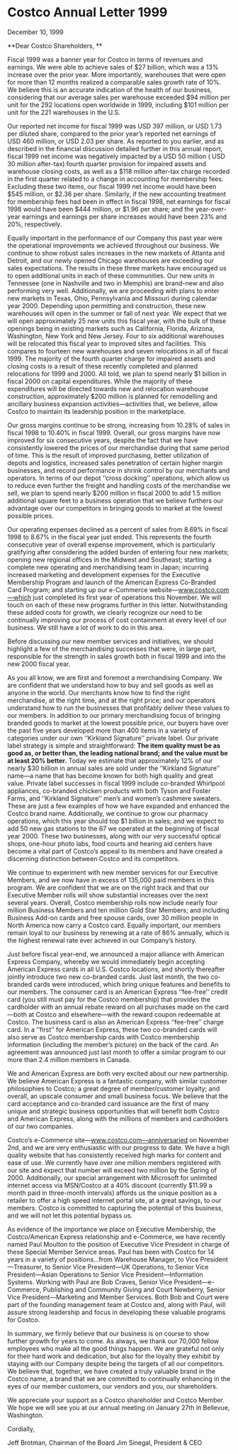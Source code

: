 # Costco Annual Letter 1999
December 10, 1999

**Dear Costco Shareholders, **

Fiscal 1999 was a banner year for Costco in terms of revenues and earnings. We were able to achieve sales of $27 billion, which was a 13% increase over the prior year. More importantly, warehouses that were open for more than 12 months realized a comparable sales growth rate of 10%. We believe this is an accurate indication of the health of our business, considering that our average sales per warehouse exceeded $94 million per unit for the 292 locations open worldwide in 1999, including $101 million per unit for the 221 warehouses in the U.S. 

Our reported net income for fiscal 1999 was USD 397 million, or USD 1.73 per diluted share, compared to the prior year’s reported net earnings of USD 460 million, or USD 2.03 per share. As reported to you earlier, and as described in the financial discussion detailed further in this annual report, fiscal 1999 net income was negatively impacted by a USD 50 million ( USD 30 million after-tax) fourth quarter provision for impaired assets and warehouse closing costs, as well as a $118 million after-tax charge recorded in the first quarter related to a change in accounting for membership fees. Excluding these two items, our fiscal 1999 net income would have been $545 million, or $2.36 per share. Similarly, if the new accounting treatment for membership fees had been in effect in fiscal 1998, net earnings for fiscal 1998 would have been $444 million, or $1.96 per share; and the year-over-year earnings and earnings per share increases would have been 23% and 20%, respectively.

Equally important in the performance of our Company this past year were the operational improvements we achieved throughout our business. We continue to show robust sales increases in the new markets of Atlanta and Detroit, and our newly opened Chicago warehouses are exceeding our sales expectations. The results in these three markets have encouraged us to open additional units in each of these communities. Our new units in Tennessee (one in Nashville and two in Memphis) are brand-new and also performing very well. Additionally, we are proceeding with plans to enter new markets in Texas, Ohio, Pennsylvania and Missouri during calendar year 2000. Depending upon permitting and construction, these new warehouses will open in the summer or fall of next year. We expect that we will open approximately 25 new units this fiscal year, with the bulk of these openings being in existing markets such as California, Florida, Arizona, Washington, New York and New Jersey. Four to six additional warehouses will be relocated this fiscal year to improved sites and facilities. This compares to fourteen new warehouses and seven relocations in all of fiscal 1999. The majority of the fourth quarter charge for impaired assets and closing costs is a result of these recently completed and planned relocations for 1999 and 2000. All told, we plan to spend nearly $1 billion in fiscal 2000 on capital expenditures. While the majority of these expenditures will be directed towards new and relocation warehouse construction, approximately $200 million is planned for remodelling and ancillary business expansion activities—activities that, we believe, allow Costco to maintain its leadership position in the marketplace.

Our gross margins continue to be strong, increasing from 10.28% of sales in fiscal 1998 to 10.40% in fiscal 1999. Overall, our gross margins have now improved for six consecutive years, despite the fact that we have consistently lowered the prices of our merchandise during that same period of time. This is the result of improved purchasing, better utilization of depots and logistics, increased sales penetration of certain higher margin businesses, and record performance in shrink control by our merchants and operators. In terms of our depot ‘‘cross docking’’ operations, which allow us to reduce even further the freight and handling costs of the merchandise we sell, we plan to spend nearly $200 million in fiscal 2000 to add 1.5 million additional square feet to a business operation that we believe furthers our advantage over our competitors in bringing goods to market at the lowest possible prices.

Our operating expenses declined as a percent of sales from 8.69% in fiscal 1998 to 8.67% in the fiscal year just ended. This represents the fourth consecutive year of overall expense improvement, which is particularly gratifying after considering the added burden of entering four new markets; opening new regional offices in the Midwest and Southeast; starting a complete new operating and merchandising team in Japan; incurring increased marketing and development expenses for the Executive Membership Program and launch of the American Express Co-Branded Card Program; and starting up our e-Commerce website—www.costco.com—which just completed its first year of operations this November. We will touch on each of these new programs further in this letter. Notwithstanding these added costs for growth, we clearly recognize our need to be continually improving our process of cost containment at every level of our business. We still have a lot of work to do in this area.

Before discussing our new member services and initiatives, we should highlight a few of the merchandising successes that were, in large part, responsible for the strength in sales growth both in fiscal 1999 and into the new 2000 fiscal year.

As you all know, we are first and foremost a merchandising Company. We are confident that we understand how to buy and sell goods as well as anyone in the world. Our merchants know how to find the right merchandise, at the right time, and at the right price; and our operators understand how to run the businesses that profitably deliver these values to our members. In addition to our primary merchandising focus of bringing branded goods to market at the lowest possible price, our buyers have over the past five years developed more than 400 items in a variety of categories under our own ‘‘Kirkland Signature’’ private label. Our private label strategy is simple and straightforward: **The item quality must be as good as, or better than, the leading national brand; and the value must be at least 20% better.** Today we estimate that approximately 12% of our nearly $30 billion in annual sales are sold under the ‘‘Kirkland Signature’’ name—a name that has become known for both high quality and great value. Private label successes in fiscal 1999 include co-branded Whirlpool appliances, co-branded chicken products with both Tyson and Foster Farms, and ‘‘Kirkland Signature’’ men’s and women’s cashmere sweaters. These are just a few examples of how we have expanded and enhanced the Costco brand name. Additionally, we continue to grow our pharmacy operations, which this year should top $1 billion in sales; and we expect to add 50 new gas stations to the 67 we operated at the beginning of fiscal year 2000. These two businesses, along with our very successful optical shops, one-hour photo labs, food courts and hearing aid centers have become a vital part of Costco’s appeal to its members and have created a discerning distinction between Costco and its competitors.

We continue to experiment with new member services for our Executive Members, and we now have in excess of 135,000 paid members in this program. We are confident that we are on the right track and that our Executive Member rolls will show substantial increases over the next several years. Overall, Costco membership rolls now include nearly four million Business Members and ten million Gold Star Members; and including Business Add-on cards and free spouse cards, over 30 million people in North America now carry a Costco card. Equally important, our members remain loyal to our business by renewing at a rate of 86% annually, which is the highest renewal rate ever achieved in our Company’s history.

Just before fiscal year-end, we announced a major alliance with American Express Company, whereby we would immediately begin accepting American Express cards in all U.S. Costco locations, and shortly thereafter jointly introduce two new co-branded cards. Just last month, the two co-branded cards were introduced, which bring unique features and benefits to our members. The consumer card is an American Express ‘‘fee-free’’ credit card (you still must pay for the Costco membership) that provides the cardholder with an annual rebate reward on all purchases made on the card—both at Costco and elsewhere—with the reward coupon redeemable at Costco. The business card is also an American Express ‘‘fee-free’’ charge card. In a ‘‘first’’ for American Express, these two co-branded cards will also serve as Costco membership cards with Costco membership information (including the member’s picture) on the back of the card. An agreement was announced just last month to offer a similar program to our more than 2.4 million members in Canada. 

We and American Express are both very excited about our new partnership. We believe American Express is a fantastic company, with similar customer philosophies to Costco; a great degree of member/customer loyalty; and overall, an upscale consumer and small business focus. We believe that the card acceptance and co-branded card issuance are the first of many unique and strategic business opportunities that will benefit both Costco and American Express, along with the millions of members and cardholders of our two companies. 

Costco’s e-Commerce site—www.costco.com—anniversaried on November 2nd, and we are very enthusiastic with our progress to date. We have a high quality website that has consistently received high marks for content and ease of use. We currently have over one million members registered with our site and expect that number will exceed two million by the Spring of 2000. Additionally, our special arrangement with Microsoft for unlimited internet access via MSN/Costco at a 40% discount (currently $11.99 a month paid in three-month intervals) affords us the unique position as a retailer to offer a high speed internet portal site, at a great savings, to our members. Costco is committed to capturing the potential of this business, and we will not let this potential bypass us.

As evidence of the importance we place on Executive Membership, the Costco/American Express relationship and e-Commerce, we have recently named Paul Moulton to the position of Executive Vice President in charge of these Special Member Service areas. Paul has been with Costco for 14 years in a variety of positions…from Warehouse Manager, to Vice President—Treasurer, to Senior Vice President—UK Operations, to Senior Vice President—Asian Operations to Senior Vice President—Information Systems. Working with Paul are Bob Craves, Senior Vice President—e-Commerce, Publishing and Community Giving and Court Newberry, Senior Vice President—Marketing and Member Services. Both Bob and Court were part of the founding management team at Costco and, along with Paul, will assure strong leadership and focus in developing these valuable programs for Costco.

In summary, we firmly believe that our business is on course to show further growth for years to come. As always, we thank our 70,000 fellow employees who make all the good things happen. We are grateful not only for their hard work and dedication, but also for the loyalty they exhibit by staying with our Company despite being the targets of all our competitors. We believe that, together, we have created a truly valuable brand in the Costco name, a brand that we are committed to continually enhancing in the eyes of our member customers, our vendors and you, our shareholders.

We appreciate your support as a Costco shareholder and Costco Member. We hope we will see you at our annual meeting on January 27th in Bellevue, Washington.

Cordially, 

Jeff Brotman, Chairman of the Board
Jim Sinegal, President & CEO